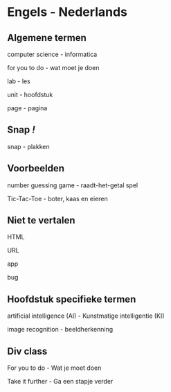# Engels - Nederlands

## Algemene termen
computer science - informatica

for you to do - wat moet je doen

lab - les

unit - hoofdstuk

page - pagina

## Snap *!*

snap - plakken

## Voorbeelden

number guessing game - raadt-het-getal spel

Tic-Tac-Toe - boter, kaas en eieren

## Niet te vertalen
HTML

URL 

app 

bug

## Hoofdstuk specifieke termen
artificial intelligence (AI) - Kunstmatige intelligentie (KI)

image recognition - beeldherkenning

## Div class

For you to do - Wat je moet doen

Take it further - Ga een stapje verder

